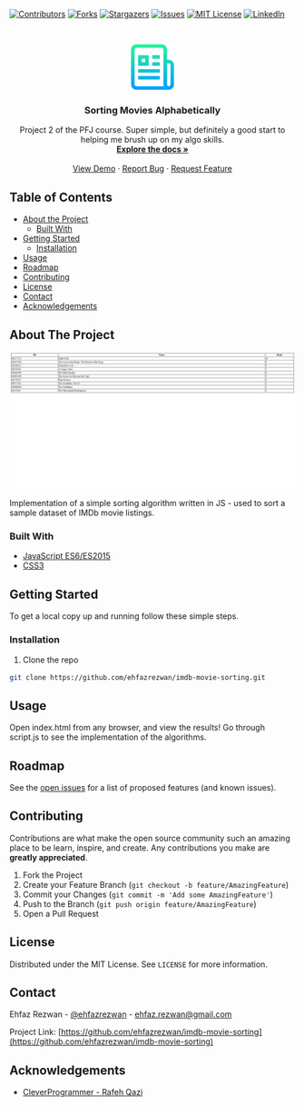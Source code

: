 <!--
*** Thanks for checking out this README Template. If you have a suggestion that would
*** make this better, please fork the repo and create a pull request or simply open
*** an issue with the tag "enhancement".
*** Thanks again! Now go create something AMAZING! :D
***
***
***
*** To avoid retyping too much info. Do a search and replace for the following:
*** github_username, imdb-movie-sorting, twitter_handle, email
-->





<!-- PROJECT SHIELDS -->
<!--
*** I'm using markdown "reference style" links for readability.
*** Reference links are enclosed in brackets [ ] instead of parentheses ( ).
*** See the bottom of this document for the declaration of the reference variables
*** for contributors-url, forks-url, etc. This is an optional, concise syntax you may use.
*** https://www.markdownguide.org/basic-syntax/#reference-style-links
-->
[![Contributors][contributors-shield]][contributors-url]
[![Forks][forks-shield]][forks-url]
[![Stargazers][stars-shield]][stars-url]
[![Issues][issues-shield]][issues-url]
[![MIT License][license-shield]][license-url]
[![LinkedIn][linkedin-shield]][linkedin-url]



<!-- PROJECT LOGO -->
<br />
<p align="center">
  <a href="https://github.com/ehfazrezwan/imdb-movie-sorting">
    <img src="images/logo.png" alt="Logo" width="80" height="80">
  </a>

  <h3 align="center">Sorting Movies Alphabetically</h3>

  <p align="center">
    Project 2 of the PFJ course. Super simple, but definitely a good start to helping me brush up on my algo skills.
    <br />
    <a href="https://github.com/ehfazrezwan/imdb-movie-sorting"><strong>Explore the docs »</strong></a>
    <br />
    <br />
    <a href="https://github.com/ehfazrezwan/imdb-movie-sorting">View Demo</a>
    ·
    <a href="https://github.com/ehfazrezwan/imdb-movie-sorting/issues">Report Bug</a>
    ·
    <a href="https://github.com/ehfazrezwan/imdb-movie-sorting/issues">Request Feature</a>
  </p>
</p>



<!-- TABLE OF CONTENTS -->
## Table of Contents

* [About the Project](#about-the-project)
  * [Built With](#built-with)
* [Getting Started](#getting-started)
  * [Installation](#installation)
* [Usage](#usage)
* [Roadmap](#roadmap)
* [Contributing](#contributing)
* [License](#license)
* [Contact](#contact)
* [Acknowledgements](#acknowledgements)



<!-- ABOUT THE PROJECT -->
## About The Project

[![Product Name Screen Shot][product-screenshot]]()

Implementation of a simple sorting algorithm written in JS - used to sort a sample dataset of IMDb movie listings.

### Built With

* [JavaScript ES6/ES2015](https://developer.mozilla.org/en-US/docs/Web/JavaScript)
* [CSS3](https://www.w3.org/Style/CSS/)



<!-- GETTING STARTED -->
## Getting Started

To get a local copy up and running follow these simple steps.

### Installation

1. Clone the repo
```sh
git clone https://github.com/ehfazrezwan/imdb-movie-sorting.git
```


<!-- USAGE EXAMPLES -->
## Usage

Open index.html from any browser, and view the results! Go through script.js to see the implementation of the algorithms.




<!-- ROADMAP -->
## Roadmap

See the [open issues](https://github.com/ehfazrezwan/imdb-movie-sorting/issues) for a list of proposed features (and known issues).



<!-- CONTRIBUTING -->
## Contributing

Contributions are what make the open source community such an amazing place to be learn, inspire, and create. Any contributions you make are **greatly appreciated**.

1. Fork the Project
2. Create your Feature Branch (`git checkout -b feature/AmazingFeature`)
3. Commit your Changes (`git commit -m 'Add some AmazingFeature'`)
4. Push to the Branch (`git push origin feature/AmazingFeature`)
5. Open a Pull Request



<!-- LICENSE -->
## License

Distributed under the MIT License. See `LICENSE` for more information.



<!-- CONTACT -->
## Contact

Ehfaz Rezwan - [@ehfazrezwan](https://www.linkedin.com/in/ehfaz-rezwan/) - ehfaz.rezwan@gmail.com

Project Link: [https://github.com/ehfazrezwan/imdb-movie-sorting](https://github.com/ehfazrezwan/imdb-movie-sorting)



<!-- ACKNOWLEDGEMENTS -->
## Acknowledgements

* [CleverProgrammer - Rafeh Qazi](https://github.com/CleverProgrammer)




<!-- MARKDOWN LINKS & IMAGES -->
<!-- https://www.markdownguide.org/basic-syntax/#reference-style-links -->
[contributors-shield]: https://img.shields.io/github/contributors/ehfazrezwan/imdb-movie-sorting
[contributors-url]: https://github.com/ehfazrezwan/imdb-movie-sorting/graphs/contributors
[forks-shield]: https://img.shields.io/github/forks/ehfazrezwan/imdb-movie-sorting
[forks-url]: https://github.com/ehfazrezwan/imdb-movie-sorting/network/members
[stars-shield]: https://img.shields.io/github/stars/ehfazrezwan/imdb-movie-sorting
[stars-url]: https://github.com/ehfazrezwan/imdb-movie-sorting/stargazers
[issues-shield]: https://img.shields.io/github/issues/ehfazrezwan/imdb-movie-sorting
[issues-url]: https://github.com/ehfazrezwan/imdb-movie-sorting/issues
[license-shield]: https://img.shields.io/github/license/ehfazrezwan/imdb-movie-sorting
[license-url]: https://github.com/ehfazrezwan/imdb-movie-sorting/blob/master/LICENSE.txt
[linkedin-shield]: https://img.shields.io/badge/-LinkedIn-black.svg?style=flat-square&logo=linkedin&colorB=555
[linkedin-url]: https://linkedin.com/in/ehfazrezwan
[product-screenshot]: images/app.png